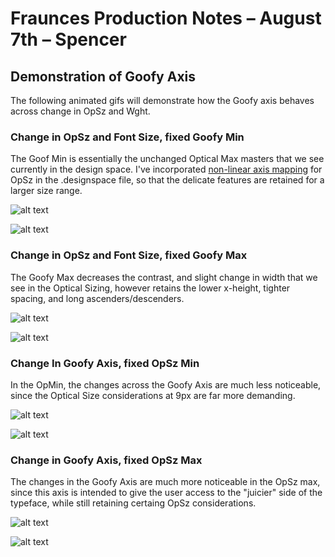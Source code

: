 # Fraunces Production Notes – August 7th – Spencer

## Demonstration of Goofy Axis

The following animated gifs will demonstrate how the Goofy axis behaves across change in OpSz and Wght. 

### Change in OpSz and Font Size, fixed Goofy Min

The Goof Min is essentially the unchanged Optical Max masters that we see currently in the design space. I've incorporated [non-linear axis mapping](https://docs.microsoft.com/en-us/typography/opentype/spec/avar) for OpSz in the .designspace file, so that the delicate features are retained for a larger size range.

![alt text](https://github.com/sponcey/Fraunces/blob/master/documentation/proofs/080819/OpSzChange_wghtMax_goofMin.gif "OpSz Change, Wght Max Goof Min")

![alt text](https://github.com/sponcey/Fraunces/blob/master/documentation/proofs/080819/OpSzChange_wghtMin_goofMin.gif "OpSz Change, Wght Min Goof Min")

### Change in OpSz and Font Size, fixed Goofy Max

The Goofy Max decreases the contrast, and slight change in width that we see in the Optical Sizing, however retains the lower x-height, tighter spacing, and long ascenders/descenders.

![alt text](https://github.com/sponcey/Fraunces/blob/master/documentation/proofs/080819/OpSzChange_wghtMax_goofMax.gif "OpSz Change, Wght Max Goof Max")

![alt text](https://github.com/sponcey/Fraunces/blob/master/documentation/proofs/080819/OpSzChange_wghtMin_goofMax.gif "OpSz Change, Wght Min Goof Max")

### Change In Goofy Axis, fixed OpSz Min

In the OpMin, the changes across the Goofy Axis are much less noticeable, since the Optical Size considerations at 9px are far more demanding.

![alt text](https://github.com/sponcey/Fraunces/blob/master/documentation/proofs/080819/GoofyChange_opMin_wghtMin_fixedSize.gif "Goofy Change, Op Min Wght Min")

![alt text](https://github.com/sponcey/Fraunces/blob/master/documentation/proofs/080819/GoofyChange_opMin_wghtMax_fixedSize.gif "Goofy Change, Op Min Wght Max")

### Change in Goofy Axis, fixed OpSz Max

The changes in the Goofy Axis are much more noticeable in the OpSz max, since this axis is intended to give the user access to the "juicier" side of the typeface, while still retaining certaing OpSz considerations.

![alt text](https://github.com/sponcey/Fraunces/blob/master/documentation/proofs/080819/GoofyChange_opMax_wghtMin_fixedSize.gif "Goofy Change, Op Max Wght Min")

![alt text](https://github.com/sponcey/Fraunces/blob/master/documentation/proofs/080819/GoofyChange_opMax_wghtMax_fixedSize.gif "Goofy Change, OpMax Wght Max")

